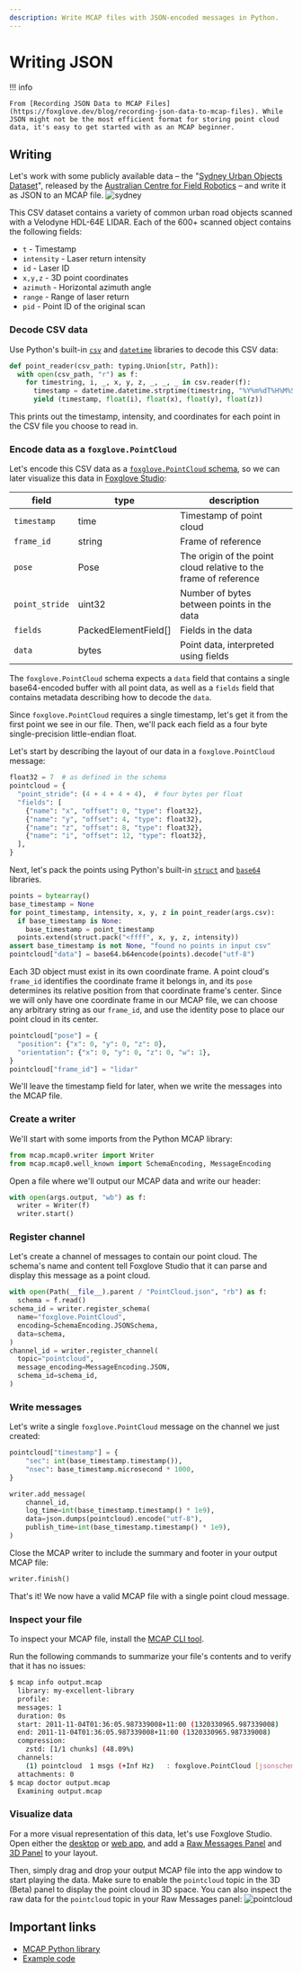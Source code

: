 ```yaml
---
description: Write MCAP files with JSON-encoded messages in Python.
---
```


# Writing JSON

!!! info

    From [Recording JSON Data to MCAP Files](https://foxglove.dev/blog/recording-json-data-to-mcap-files). While JSON might not be the most efficient format for storing point cloud data, it's easy to get started with as an MCAP beginner.

## Writing

Let's work with some publicly available data – the "[Sydney Urban Objects Dataset](https://www.acfr.usyd.edu.au/papers/SydneyUrbanObjectsDataset.shtml)", released by the [Australian Centre for Field Robotics](https://www.sydney.edu.au/engineering/our-research/robotics-and-intelligent-systems/australian-centre-for-field-robotics.html) – and write it as JSON to an MCAP file. ![sydney](./json-sydney.png)

This CSV dataset contains a variety of common urban road objects scanned with a Velodyne HDL-64E LIDAR. Each of the 600+ scanned object contains the following fields:

- `t` - Timestamp
- `intensity` - Laser return intensity
- `id` - Laser ID
- `x,y,z` - 3D point coordinates
- `azimuth` - Horizontal azimuth angle
- `range` - Range of laser return
- `pid` - Point ID of the original scan

### Decode CSV data

Use Python's built-in [`csv`](https://docs.python.org/3/library/csv.html) and [`datetime`](https://docs.python.org/3/library/datetime.html) libraries to decode this CSV data:

```python
def point_reader(csv_path: typing.Union[str, Path]):
  with open(csv_path, "r") as f:
    for timestring, i, _, x, y, z, _, _, _ in csv.reader(f):
      timestamp = datetime.datetime.strptime(timestring, "%Y%m%dT%H%M%S.%f")
      yield (timestamp, float(i), float(x), float(y), float(z))
```

This prints out the timestamp, intensity, and coordinates for each point in the CSV file you choose to read in.

### Encode data as a `foxglove.PointCloud`

Let's encode this CSV data as a [`foxglove.PointCloud` schema](https://foxglove.dev/docs/studio/messages/point-cloud), so we can later visualize this data in [Foxglove Studio](https://foxglove.dev/studio):

| field          | type                 | description                                                      |
| -------------- | -------------------- | ---------------------------------------------------------------- |
| `timestamp`    | time                 | Timestamp of point cloud                                         |
| `frame_id`     | string               | Frame of reference                                               |
| `pose`         | Pose                 | The origin of the point cloud relative to the frame of reference |
| `point_stride` | uint32               | Number of bytes between points in the data                       |
| `fields`       | PackedElementField[] | Fields in the data                                               |
| `data`         | bytes                | Point data, interpreted using fields                             |

The `foxglove.PointCloud` schema expects a `data` field that contains a single base64-encoded buffer with all point data, as well as a `fields` field that contains metadata describing how to decode the `data`.

Since `foxglove.PointCloud` requires a single timestamp, let's get it from the first point we see in our file. Then, we'll pack each field as a four byte single-precision little-endian float.

Let's start by describing the layout of our data in a `foxglove.PointCloud` message:

```python
float32 = 7  # as defined in the schema
pointcloud = {
  "point_stride": (4 + 4 + 4 + 4),  # four bytes per float
  "fields": [
    {"name": "x", "offset": 0, "type": float32},
    {"name": "y", "offset": 4, "type": float32},
    {"name": "z", "offset": 8, "type": float32},
    {"name": "i", "offset": 12, "type": float32},
  ],
}
```

Next, let's pack the points using Python's built-in [`struct`](https://docs.python.org/3/library/struct.html) and [`base64`](https://docs.python.org/3/library/base64.html) libraries.

```python
points = bytearray()
base_timestamp = None
for point_timestamp, intensity, x, y, z in point_reader(args.csv):
  if base_timestamp is None:
    base_timestamp = point_timestamp
  points.extend(struct.pack("<ffff", x, y, z, intensity))
assert base_timestamp is not None, "found no points in input csv"
pointcloud["data"] = base64.b64encode(points).decode("utf-8")
```

Each 3D object must exist in its own coordinate frame. A point cloud's `frame_id` identifies the coordinate frame it belongs in, and its `pose` determines its relative position from that coordinate frame's center. Since we will only have one coordinate frame in our MCAP file, we can choose any arbitrary string as our `frame_id`, and use the identity pose to place our point cloud in its center.

```python
pointcloud["pose"] = {
  "position": {"x": 0, "y": 0, "z": 0},
  "orientation": {"x": 0, "y": 0, "z": 0, "w": 1},
}
pointcloud["frame_id"] = "lidar"
```

We'll leave the timestamp field for later, when we write the messages into the MCAP file.

### Create a writer

We'll start with some imports from the Python MCAP library:

```python
from mcap.mcap0.writer import Writer
from mcap.mcap0.well_known import SchemaEncoding, MessageEncoding
```

Open a file where we'll output our MCAP data and write our header:

```python
with open(args.output, "wb") as f:
  writer = Writer(f)
  writer.start()
```

### Register channel

Let's create a channel of messages to contain our point cloud. The schema's name and content tell Foxglove Studio that it can parse and display this message as a point cloud.

```python
with open(Path(__file__).parent / "PointCloud.json", "rb") as f:
  schema = f.read()
schema_id = writer.register_schema(
  name="foxglove.PointCloud",
  encoding=SchemaEncoding.JSONSchema,
  data=schema,
)
channel_id = writer.register_channel(
  topic="pointcloud",
  message_encoding=MessageEncoding.JSON,
  schema_id=schema_id,
)
```

### Write messages

Let's write a single `foxglove.PointCloud` message on the channel we just created:

```python
pointcloud["timestamp"] = {
    "sec": int(base_timestamp.timestamp()),
    "nsec": base_timestamp.microsecond * 1000,
}

writer.add_message(
    channel_id,
    log_time=int(base_timestamp.timestamp() * 1e9),
    data=json.dumps(pointcloud).encode("utf-8"),
    publish_time=int(base_timestamp.timestamp() * 1e9),
)
```

Close the MCAP writer to include the summary and footer in your output MCAP file:

```python
writer.finish()
```

That's it! We now have a valid MCAP file with a single point cloud message.

### Inspect your file

To inspect your MCAP file, install the [MCAP CLI tool](https://github.com/foxglove/mcap/tree/main/go/cli/mcap#installing).

Run the following commands to summarize your file's contents and to verify that it has no issues:

```bash
$ mcap info output.mcap
  library: my-excellent-library
  profile:
  messages: 1
  duration: 0s
  start: 2011-11-04T01:36:05.987339008+11:00 (1320330965.987339008)
  end: 2011-11-04T01:36:05.987339008+11:00 (1320330965.987339008)
  compression:
    zstd: [1/1 chunks] (48.09%)
  channels:
    (1) pointcloud  1 msgs (+Inf Hz)   : foxglove.PointCloud [jsonschema]
  attachments: 0
$ mcap doctor output.mcap
  Examining output.mcap
```

### Visualize data

For a more visual representation of this data, let's use Foxglove Studio. Open either the [desktop](https://foxglove.dev/download) or [web app](https://studio.foxglove.dev), and add a [Raw Messages Panel](https://foxglove.dev/docs/studio/panels/raw-messages) and [3D Panel](https://foxglove.dev/docs/studio/panels/3d) to your layout.

Then, simply drag and drop your output MCAP file into the app window to start playing the data. Make sure to enable the `pointcloud` topic in the 3D (Beta) panel to display the point cloud in 3D space. You can also inspect the raw data for the `pointcloud` topic in your Raw Messages panel: ![pointcloud](./json-hero.png)

## Important links

- [MCAP Python library](https://github.com/foxglove/mcap/tree/main/python/mcap)
- [Example code](https://github.com/foxglove/mcap/tree/main/python/examples/jsonschema)
